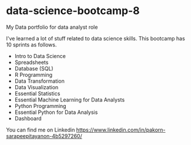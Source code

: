 # data-science-bootcamp-8
My Data portfolio for data analyst role

I've learned a lot of stuff related to data science skills. This bootcamp has 10 sprints as follows.

- Intro to Data Science
- Spreadsheets
- Database (SQL)
- R Programming
- Data Transformation
- Data Visualization
- Essential Statistics
- Essential Machine Learning for Data Analysts
- Python Programming
- Essential Python for Data Analysis
- Dashboard

You can find me on Linkedin https://www.linkedin.com/in/pakorn-sarapeepitayanon-4b5297260/
